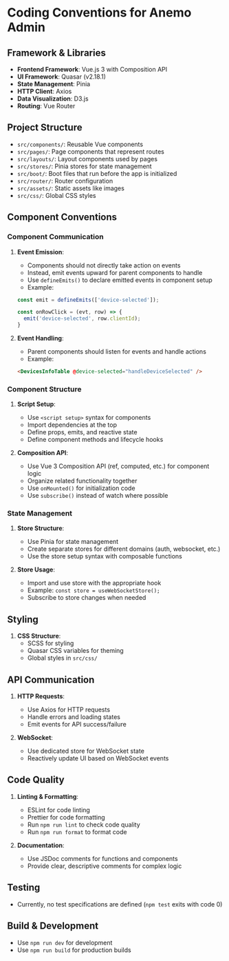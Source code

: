 # Coding Conventions for Anemo Admin

## Framework & Libraries

- **Frontend Framework**: Vue.js 3 with Composition API
- **UI Framework**: Quasar (v2.18.1)
- **State Management**: Pinia
- **HTTP Client**: Axios
- **Data Visualization**: D3.js
- **Routing**: Vue Router

## Project Structure

- `src/components/`: Reusable Vue components
- `src/pages/`: Page components that represent routes
- `src/layouts/`: Layout components used by pages
- `src/stores/`: Pinia stores for state management
- `src/boot/`: Boot files that run before the app is initialized
- `src/router/`: Router configuration
- `src/assets/`: Static assets like images
- `src/css/`: Global CSS styles

## Component Conventions

### Component Communication

1. **Event Emission**:
   - Components should not directly take action on events
   - Instead, emit events upward for parent components to handle
   - Use `defineEmits()` to declare emitted events in component setup
   - Example:
   ```js
   const emit = defineEmits(['device-selected']);
   
   const onRowClick = (evt, row) => {
     emit('device-selected', row.clientId);
   }
   ```

2. **Event Handling**:
   - Parent components should listen for events and handle actions
   - Example:
   ```html
   <DevicesInfoTable @device-selected="handleDeviceSelected" />
   ```

### Component Structure

1. **Script Setup**:
   - Use `<script setup>` syntax for components
   - Import dependencies at the top
   - Define props, emits, and reactive state
   - Define component methods and lifecycle hooks

2. **Composition API**:
   - Use Vue 3 Composition API (ref, computed, etc.) for component logic
   - Organize related functionality together
   - Use `onMounted()` for initialization code
   - Use `subscribe()` instead of watch where possible

### State Management

1. **Store Structure**:
   - Use Pinia for state management
   - Create separate stores for different domains (auth, websocket, etc.)
   - Use the store setup syntax with composable functions

2. **Store Usage**:
   - Import and use store with the appropriate hook
   - Example: `const store = useWebSocketStore();`
   - Subscribe to store changes when needed

## Styling

1. **CSS Structure**:
   - SCSS for styling
   - Quasar CSS variables for theming
   - Global styles in `src/css/`

## API Communication

1. **HTTP Requests**:
   - Use Axios for HTTP requests
   - Handle errors and loading states
   - Emit events for API success/failure

2. **WebSocket**:
   - Use dedicated store for WebSocket state
   - Reactively update UI based on WebSocket events

## Code Quality

1. **Linting & Formatting**:
   - ESLint for code linting
   - Prettier for code formatting
   - Run `npm run lint` to check code quality
   - Run `npm run format` to format code

2. **Documentation**:
   - Use JSDoc comments for functions and components
   - Provide clear, descriptive comments for complex logic

## Testing

- Currently, no test specifications are defined (`npm test` exits with code 0)

## Build & Development

- Use `npm run dev` for development
- Use `npm run build` for production builds